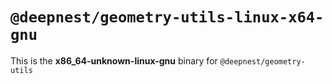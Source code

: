 # `@deepnest/geometry-utils-linux-x64-gnu`

This is the **x86_64-unknown-linux-gnu** binary for `@deepnest/geometry-utils`
